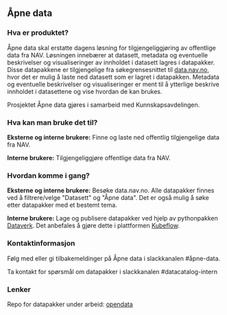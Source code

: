 ## Åpne data

### Hva er produktet?
Åpne data skal erstatte dagens løsning for tilgjengeliggjøring av offentlige data fra NAV.
Løsningen innebærer at datasett, metadata og eventuelle beskrivelser og visualiseringer av innholdet i datasett lagres i datapakker.
Disse datapakkene er tilgjengelige fra søkegrensesnittet til [data.nav.no](data.nav.no), hvor det er mulig å laste ned datasett som er lagret i datapakken.
Metadata og eventuelle beskrivelser og visualiseringer er ment til å ytterlige beskrive innholdet i datasettene og vise hvordan de kan brukes. 

Prosjektet Åpne data gjøres i samarbeid med Kunnskapsavdelingen.

### Hva kan man bruke det til?
**Eksterne og interne brukere:** Finne og laste ned offentlig tilgjengelige data fra NAV.

**Interne brukere:**  Tilgjengeliggjøre offentlige data fra NAV.

### Hvordan komme i gang?
**Eksterne og interne brukere:** Besøke data.nav.no. Alle datapakker finnes ved å filtrere/velge "Datasett" og "Åpne data". Det er også mulig å søke etter datapakker med et bestemt tema.

**Interne brukere:** Lage og publisere datapakker ved hjelp av pythonpakken [Dataverk](https://github.com/navikt/nada/blob/master/content/analyseplattform/dataverk/README.md). Det anbefales å gjøre dette i plattformen [Kubeflow](https://github.com/navikt/nada/tree/master/content/analyseplattform/kubeflow).

### Kontaktinformasjon
Følg med eller gi tilbakemeldinger på Åpne data i slackkanalen #åpne-data.

Ta kontakt for spørsmål om datapakker i slackkanalen #datacatalog-intern

### Lenker
Repo for datapakker under arbeid: [opendata](https://github.com/navikt/opendata)
